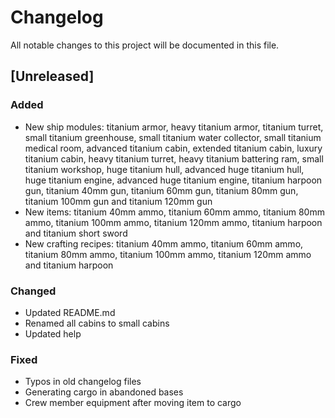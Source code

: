 # Changelog
All notable changes to this project will be documented in this file.

## [Unreleased]

### Added
- New ship modules: titanium armor, heavy titanium armor, titanium turret,
  small titanium greenhouse, small titanium water collector, small titanium
  medical room, advanced titanium cabin, extended titanium cabin, luxury
  titanium cabin, heavy titanium turret, heavy titanium battering ram, small
  titanium workshop, huge titanium hull, advanced huge titanium hull, huge
  titanium engine, advanced huge titanium engine, titanium harpoon gun,
  titanium 40mm gun, titanium 60mm gun, titanium 80mm gun, titanium 100mm gun
  and titanium 120mm gun
- New items: titanium 40mm ammo, titanium 60mm ammo, titanium 80mm ammo,
  titanium 100mm ammo, titanium 120mm ammo, titanium harpoon and titanium
  short sword
- New crafting recipes: titanium 40mm ammo, titanium 60mm ammo, titanium 80mm
  ammo, titanium 100mm ammo, titanium 120mm ammo and titanium harpoon

### Changed
- Updated README.md
- Renamed all cabins to small cabins
- Updated help

### Fixed
- Typos in old changelog files
- Generating cargo in abandoned bases
- Crew member equipment after moving item to cargo
